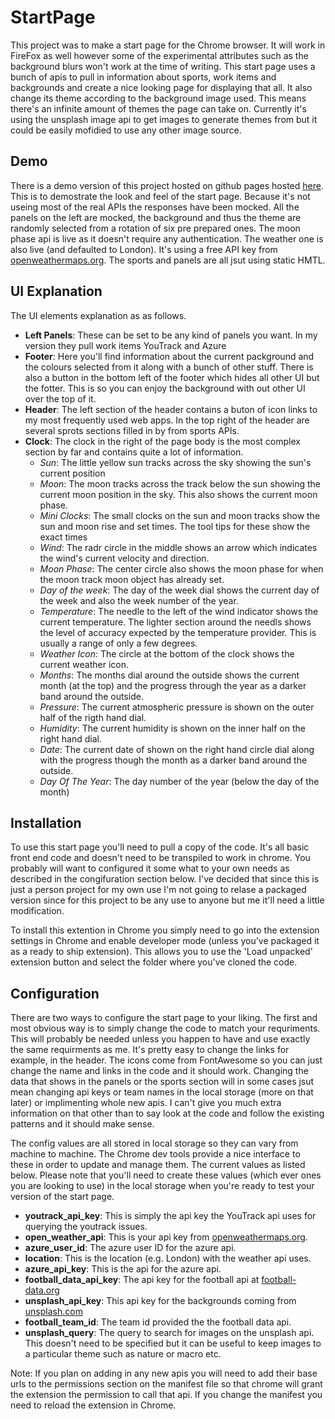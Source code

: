 # StartPage

This project was to make a start page for the Chrome browser. It will work in FireFox as well however some of the experimental attributes such as the background blurs won't work at the time of writing. This start page uses a bunch of apis to pull in information about sports, work items and backgrounds and create a nice looking page for displaying that all. It also change its theme according to the background image used. This means there's an infinite amount of themes the page can take on. Currently it's using the unsplash image api to get images to generate themes from but it could be easily mofidied to use any other image source.

## Demo
There is a demo version of this project hosted on github pages hosted [here](https://startpage.robdavis.dev/). This is to demostrate the look and feel of the start page. Because it's not useing most of the real APIs the responses have been mocked. All the panels on the left are mocked, the background and thus the theme are randomly selected from a rotation of six pre prepared ones. The moon phase api is live as it doesn't require any authentication. The weather one is also live (and defaulted to London). It's using a free API key from [openweathermaps.org](https://openweathermap.org/). The sports and panels are all jsut using static HMTL.

## UI Explanation
The UI elements explanation as as follows. 
- **Left Panels**: These can be set to be any kind of panels you want. In my version they pull work items YouTrack and Azure
- **Footer**: Here you'll find information about the current packground and the colours selected from it along with a bunch of other stuff. There is also a button in the bottom left of the footer which hides all other UI but the fotter. This is so you can enjoy the background with out other UI over the top of it.
- **Header**: The left section of the header contains a buton of icon links to my most frequently used web apps. In the top right of the header are several sprots sections filled in by from sports APIs.
- **Clock**: The clock in the right of the page body is the most complex section by far and contains quite a lot of information. 
  - _Sun_: The little yellow sun tracks across the sky showing the sun's current position
  - _Moon_: The moon tracks across the track below the sun showing the current moon position in the sky. This also shows the current moon phase.
  - _Mini Clocks_: The small clocks on the sun and moon tracks show the sun and moon rise and set times. The tool tips for these show the exact times
  - _Wind_: The radr circle in the middle shows an arrow which indicates the wind's current velocity and direction.
  - _Moon Phase_: The center circle also shows the moon phase for when the moon track moon object has already set.
  - _Day of the week_: The day of the week dial shows the current day of the week and also the week number of the year.
  - _Temperature_: The needle to the left of the wind indicator shows the current temperature. The lighter section around the needls shows the level of accuracy expected by the temperature provider. This is usually a range of only a few degrees.
  - _Weather Icon_: The circle at the bottom of the clock shows the current weather icon.
  - _Months_: The months dial around the outside shows the current month (at the top) and the progress through the year as a darker band around the outside.
  - _Pressure_: The current atmospheric pressure is shown on the outer half of the rigth hand dial. 
  - _Humidity_: The current humidity is shown on the inner half on the right hand dial.
  - _Date_: The current date of shown on the right hand circle dial along with the progress though the month as a darker band around the outside. 
  - _Day Of The Year_: The day number of the year (below the day of the month)

## Installation
To use this start page you'll need to pull a copy of the code. It's all basic front end code and doesn't need to be transpiled to work in chrome. You probably will want to configured it some what to your own needs as described in the congifuration section below. I've decided that since this is just a person project for my own use I'm not going to relase a packaged version since for this project to be any use to anyone but me it'll need a little modification. 

To install this extention in Chrome you simply need to go into the extension settings in Chrome and enable developer mode (unless you've packaged it as a ready to ship extension). This allows you to use the 'Load unpacked' extension button and select the folder where you've cloned the code. 


## Configuration
There are two ways to configure the start page to your liking. The first and most obvious way is to simply change the code to match your requriments. This will probably be needed unless you happen to have and use exactly the same requirments as me. It's pretty easy to change the links for example, in the header. The icons come from FontAwesome so you can just change the name and links in the code and it should work. Changing the data that shows in the panels or the sports section will in some cases jsut mean changing api keys or team names in the local storage (more on that later) or implimenting whole new apis. I can't give you much extra information on that other than to say look at the code and follow the existing patterns and it should make sense. 

The config values are all stored in local storage so they can vary from machine to machine. The Chrome dev tools provide a nice interface to these in order to update and manage them. The current values as listed below. Please note that you'll need to create these values (which ever ones you are looking to use) in the local storage when you're ready to test your version of the start page.
- **youtrack_api_key**: This is simply the api key the YouTrack api uses for querying the youtrack issues. 
- **open_weather_api**: This is your api key from [openweathermaps.org](https://openweathermap.org/).
- **azure_user_id**: The azure user ID for the azure api.
- **location**: This is the location (e.g. London) with the weather api uses.
- **azure_api_key**: This is the api for the azure api.
- **football_data_api_key**: The api key for the football api at [football-data.org](https://www.football-data.org/)
- **unsplash_api_key**: This api key for the backgrounds coming from [unsplash.com](https://unsplash.com/developers)
- **football_team_id**: The team id provided the the football data api.
- **unsplash_query**: The query to search for images on the unsplash api. This doesn't need to be specified but it can be useful to keep images to a particular theme such as nature or macro etc. 

Note: If you plan on adding in any new apis you will need to add their base urls to the permissions section on the manifest file so that chrome will grant the extension the permission to call that api. If you change the manifest you need to reload the extension in Chrome. 


